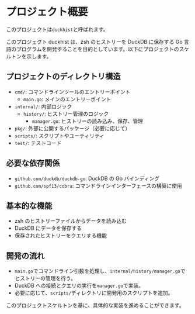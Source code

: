 # プロジェクト概要

このプロジェクトは`duckhist`と呼ばれます。

このプロジェクト duckhist は、zsh のヒストリーを DuckDB に保存する Go 言語のプログラムを開発することを目的としています。以下にプロジェクトのスケルトンを示します。

## プロジェクトのディレクトリ構造

- `cmd/`: コマンドラインツールのエントリーポイント
  - `main.go`: メインのエントリーポイント
- `internal/`: 内部ロジック
  - `history/`: ヒストリー管理のロジック
    - `manager.go`: ヒストリーの読み込み、保存、管理
- `pkg/`: 外部に公開するパッケージ（必要に応じて）
- `scripts/`: スクリプトやユーティリティ
- `test/`: テストコード

## 必要な依存関係

- `github.com/duckdb/duckdb-go`: DuckDB の Go バインディング
- `github.com/spf13/cobra`: コマンドラインインターフェースの構築に使用

## 基本的な機能

- zsh のヒストリーファイルからデータを読み込む
- DuckDB にデータを保存する
- 保存されたヒストリーをクエリする機能

## 開発の流れ

- `main.go`でコマンドライン引数を処理し、`internal/history/manager.go`でヒストリーの管理を行う。
- DuckDB への接続とクエリの実行を`manager.go`で実装。
- 必要に応じて、`scripts/`ディレクトリに開発用のスクリプトを追加。

このプロジェクトスケルトンを基に、具体的な実装を進めることができます。
